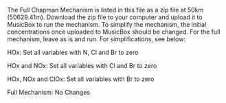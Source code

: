 The Full Chapman Mechanism is listed in this file as a zip file at 50km (50629.41m). Download the zip file to your computer and upload it to MusicBox to run the mechanism. To simplify the mechanism, the initial concentrations once uploaded to MusicBox should be changed. For the full mechanism, leave as is and run. For simplifications, see below:

HOx: Set all variables with N, Cl and Br to zero

HOx and NOx: Set all variables with Cl and Br to zero

HOx, NOx and ClOx: Set all variables with Br to zero

Full Mechanism: No Changes

